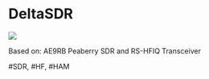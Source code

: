 # DeltaSDR

<img src="https://github.com/cernohorsky/DeltaSDR/blob/master/DeltaSDR-View.png?raw=true" />

Based on: AE9RB Peaberry SDR and RS-HFIQ Transceiver

#SDR, #HF, #HAM
